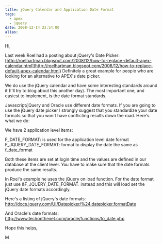 ```yaml
---
title: jQuery Calendar and Application Date Format
tags:
  - apex
  - jquery
date: 2008-12-14 22:54:00
alias:
---
```


Hi,

Last week Roel had a posting about jQuery's Date Picker: [http://roelhartman.blogspot.com/2008/12/how-to-replace-default-apex-calendar.html](http://roelhartman.blogspot.com/2008/12/how-to-replace-default-apex-calendar.html) Definitely a great example for people who are looking for an alternative to APEX's date picker.

We do use the jQuery calendar and have some interesting standards around it (I'll try to blog about this another day). The most important one, and easiest to implement, is the date format standards.

Javascript/jQuery and Oracle use different date formats. If you are going to use the jQuery date picker I strongly suggest that you standardize your date formats so that you won't have conflicting results down the road. Here's what we do:

We have 2 application level items:

F_DATE_FORMAT: is used for the application level date format
F_JQUERY_DATE_FORMAT: format to display the date the same as f_date_format

Both these items are set at login time and the values are defined in our database at the client level. You have to make sure that the date formats produce the same results.

In Roel's example he uses the jQuery on load function. For the date format just use &F_JQUERY_DATE_FORMAT. instead and this will load set the jQuery date formats accordingly.

Here's a listing of jQuery's date formats: http://docs.jquery.com/UI/Datepicker/%24.datepicker.formatDate

And Oracle's date formats: http://www.techonthenet.com/oracle/functions/to_date.php

Hope this helps,

M
